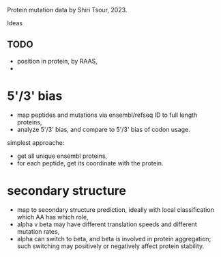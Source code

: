 Protein mutation data by Shiri Tsour, 2023.

Ideas

## TODO

* position in protein, by RAAS,
* 

# 5'/3' bias

* map peptides and mutations via ensembl/refseq ID to full length proteins,
* analyze 5'/3' bias, and compare to 5'/3' bias of codon usage.

simplest approache: 

* get all unique ensembl proteins,
* for each peptide, get its coordinate with the protein.

# secondary structure

* map to secondary structure prediction, ideally with
  local classification which AA has which role,
* alpha v beta may have different translation speeds and different mutation rates,
* alpha can switch to beta, and beta is involved in protein aggregation;
  such switching may positively or negatively affect protein stability.
